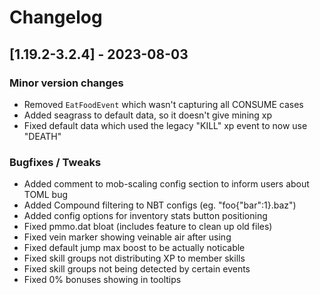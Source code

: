 # Changelog

## [1.19.2-3.2.4] - 2023-08-03
### Minor version changes
- Removed `EatFoodEvent` which wasn't capturing all CONSUME cases
- Added seagrass to default data, so it doesn't give mining xp
- Fixed default data which used the legacy "KILL" xp event to now use "DEATH"
### Bugfixes / Tweaks
- Added comment to mob-scaling config section to inform users about TOML bug
- Added Compound filtering to NBT configs (eg. "foo{"bar":1}.baz")
- Added config options for inventory stats button positioning
- Fixed pmmo.dat bloat (includes feature to clean up old files)
- Fixed vein marker showing veinable air after using
- Fixed default jump max boost to be actually noticable
- Fixed skill groups not distributing XP to member skills
- Fixed skill groups not being detected by certain events
- Fixed 0% bonuses showing in tooltips 